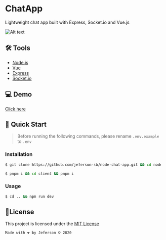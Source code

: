 # ChatApp

Lightweight chat app built with Express, Socket.io and Vue.js

![Alt text](.github/mockup.png)

## 🛠 Tools

- [Node.js](https://nodejs.org/en/docs/)
- [Vue](https://vuejs.org/)
- [Express](http://expressjs.com/)
- [Socket.io](https://socket.io/)

## 💻 Demo

[Click here](https://chatme-app.netlify.app/)

## 🚀 Quick Start

> Before running the following commands, please rename `.env.example` to `.env`

### Installation

```bash
$ git clone https://github.com/jeferson-sb/node-chat-app.git && cd node-chat-app
```

```bash
$ pnpm i && cd client && pnpm i
```

### Usage

```bash
$ cd .. && npm run dev
```

## 📝License

This project is licensed under the [MIT License](https://github.com/jeferson-sb/node-chat-app/blob/master/LICENSE.md)

`Made with ❤ by Jeferson © 2020`
